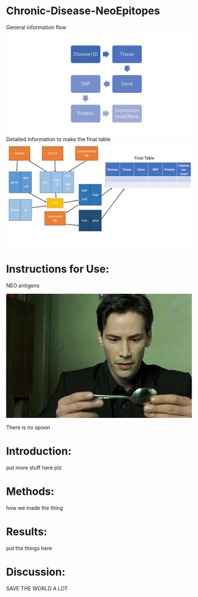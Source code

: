# Chronic-Disease-NeoEpitopes
General information flow
![Flowchart](Slide1.jpg)
Detailed information to make the final table
![Flowchart2](Slide2.jpg)

# Instructions for Use:

NEO antigens

![Flowchart3](neo_spoon.jpeg)

There is no spoon

# Introduction:
put more stuff here plz

# Methods:
how we made the thing

# Results:
put the things here

# Discussion:
SAVE THE WORLD A LOT

